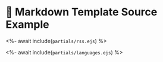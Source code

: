 # 📒 Markdown Template Source Example

<%- await include(`partials/rss.ejs`) %>

<%- await include(`partials/languages.ejs`) %>
